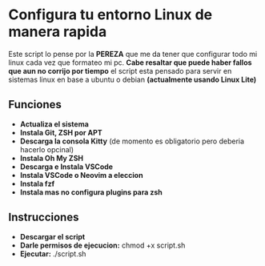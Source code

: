# Configura tu entorno Linux de manera rapida

Este script lo pense por la **PEREZA** que me da tener que configurar todo mi linux cada vez que formateo mi pc.
**Cabe resaltar que puede haber fallos que aun no corrijo por tiempo**
el script esta pensado para servir en sistemas linux en base a ubuntu o debian **(actualmente usando Linux Lite)**

## Funciones

- **Actualiza el sistema**
- **Instala Git, ZSH por APT**
- **Descarga la consola Kitty** (de momento es obligatorio pero deberia hacerlo opcinal)
- **Instala Oh My ZSH**
- **Descarga e Instala VSCode**
- __Instala VSCode o Neovim a eleccion__
- __Instala fzf__
- __Instala mas no configura plugins para zsh__

## Instrucciones

- **Descargar el script**
- **Darle permisos de ejecucion:** chmod +x script.sh
- **Ejecutar:** ./script.sh
